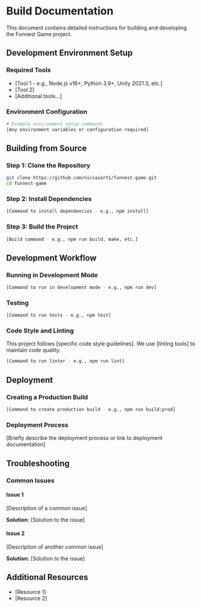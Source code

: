 # Build Documentation

This document contains detailed instructions for building and developing the Funnest Game project.

## Development Environment Setup

### Required Tools

- [Tool 1 - e.g., Node.js v16+, Python 3.9+, Unity 2021.3, etc.]
- [Tool 2]
- [Additional tools...]

### Environment Configuration

```bash
# Example environment setup commands
[Any environment variables or configuration required]
```

## Building from Source

### Step 1: Clone the Repository

```bash
git clone https://github.com/nicsaiart1/funnest-game.git
cd funnest-game
```

### Step 2: Install Dependencies

```bash
[Command to install dependencies - e.g., npm install]
```

### Step 3: Build the Project

```bash
[Build command - e.g., npm run build, make, etc.]
```

## Development Workflow

### Running in Development Mode

```bash
[Command to run in development mode - e.g., npm run dev]
```

### Testing

```bash
[Command to run tests - e.g., npm test]
```

### Code Style and Linting

This project follows [specific code style guidelines]. We use [linting tools] to maintain code quality.

```bash
[Command to run linter - e.g., npm run lint]
```

## Deployment

### Creating a Production Build

```bash
[Command to create production build - e.g., npm run build:prod]
```

### Deployment Process

[Briefly describe the deployment process or link to deployment documentation]

## Troubleshooting

### Common Issues

#### Issue 1

[Description of a common issue]

**Solution:** [Solution to the issue]

#### Issue 2

[Description of another common issue]

**Solution:** [Solution to the issue]

## Additional Resources

- [Resource 1]
- [Resource 2]